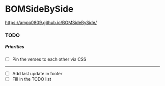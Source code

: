 # BOMSideBySide
https://ampo0809.github.io/BOMSideBySide/

### TODO
##### Priorities
- [ ] Pin the verses to each other via CSS
-----------------------------------------------
- [ ] Add last update in footer
- [ ] Fill in the TODO list